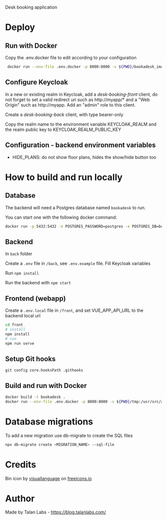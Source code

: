 Desk booking application

# Deploy

## Run with Docker

Copy the .env.docker file to edit according to your configuration

```bash
 docker run --env-file .env.docker -p 8000:8000 -v ${PWD}/bookadesk_images:/usr/src/app/images public.ecr.aws/t6p3t0v4/talan-bookadesk:latest
```

## Configure Keycloak

In a new or existing realm in Keycloak, add a *desk-booking-front* client, do not forget to set a valid redirect uri such as http://myapp/* and a "Web Origin" such as http://myapp.
Add an "admin" role to this client.

Create a *desk-booking-back* client, with type bearer-only

Copy the realm name to the environment variable KEYCLOAK_REALM and the realm public key to KEYCLOAK_REALM_PUBLIC_KEY

## Configuration - backend environment variables

- HIDE_PLANS: do not show floor plans, hides the show/hide button too 

# How to build and run locally

## Database

The backend will need a Postgres database named `bookadesk` to run.

You can start one with the following docker command:

```bash
docker run -p 5432:5432 -e POSTGRES_PASSWORD=postgres -e POSTGRES_DB=bookdadesk --name pg-bookadesk postgres:14
```

## Backend

In `back` folder

Create a `.env` file in `/back`, see `.env.example` file.
Fill Keycloak variables

Run `npm install`

Run the backend with `npm start`

## Frontend (webapp)

Create a `.env.local` file in `/front`, and set VUE_APP_API_URL to the backend local url 

```bash
cd front
# install
npm install
# run
npm run serve
```

## Setup Git hooks

`git config core.hooksPath .githooks`

## Build and run with Docker

```bash
docker build -t bookadesk .   
docker run --env-file .env.docker -p 8000:8000 -v ${PWD}/tmp:/usr/src/app/images bookadesk
```

# Database migrations

To add a new migration use db-migrate to create the SQL files

```bash
npx db-migrate create <MIGRATION_NAME> --sql-file
```

# Credits

Bin icon by <a href="https://freeicons.io/profile/3335">visuallanguage</a> on <a href="https://freeicons.io">freeicons.io</a>

# Author

Made by Talan Labs - https://blog.talanlabs.com/
